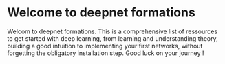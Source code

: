 # Welcome to deepnet formations

Welcom to deepnet formations. This is a comprehensive list of ressources to get started with deep learning, from learning and understanding theory, building a good intuition to implementing your first networks, without forgetting the obligatory installation step. Good luck on your journey !
